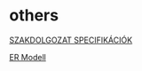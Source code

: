 # others
[SZAKDOLGOZAT SPECIFIKÁCIÓK](https://docs.google.com/document/d/1Ibcoaor3F0-H3HoQ__S_1-TJu3bi8KkvZY6Q2pAjAks/edit?usp=sharing)

[ER Modell](https://viewer.diagrams.net/?tags=%7B%7D&highlight=0000ff&edit=_blank&layers=1&nav=1#R7V3td6I6Gv9r%2FKiHhJfAx9baO7t3Ou3O3Nm7d7%2FsoZJRtmhcxLbOX79BgkISlSokcdqeOWMJCOF5fs%2F7k7RnD2evv6XhYnpHIpz0oBW99uybHoTQRS79yEfWxQgAgVOMTNI4YmO7gW%2FxT8wGLTa6iiO8rF2YEZJk8aI%2BOCbzOR5ntbEwTclL%2FbIfJKk%2FdRFO2BOt3cC3cZhg4bI%2F4yibFqM%2BRLvxTzieTMsnAy8ozszC8mJ24%2BU0jMhLZcge9exhSkhW%2FDZ7HeIkp15Jl%2BJ7t3vObieW4nnW5AufrwL8ORs%2Fxqu%2FPzx%2FfvxjNvty3wc%2Bm1y2Lt8YR5QA7HBO5vTjmk59kR8yIpOUjqVkNY9wfm%2BLHpE0m5IJmYfJZ0IWdBDQwf%2FiLFszloarjNChaTZL2NkkfMTJdTh%2BmmxuNSRJft%2BbCP8IV0mWPzVLyRMWx3%2BQeXYbzuIkx9QnnDzjLB6H7AR7HADsWPw6nkdXOTB2r0dHbuMkYa8i0pWReklW6RgfIibDZ5hOcHboOru4MKd05QmMbb9hMsNZuqYXpDgJs%2Fi5DsWQIXqyvW7HdPoL4%2FsbMLAFqHoMUBKn63%2Fl3x%2B45eFf1XM3r%2BzmxdGaHb1j7ECzsAM%2BsHM52AFmYQd%2BYOdisBOYBR3bBOjYHqyCxxoEvn2hANrM8gGnMeUPTtVpJKttWLGvPpCYzhlaLBDpe747sHY%2FiOGHRSV95AyCyo8f1B9QvAe7Jwfd7SQboXn0EML%2B7O5377Gf3X4nj1%2F%2FevjeB24TNJ%2BP3Nc4K4DrFcClxwVuLVCe38E2PyhRu6QEyDj8bMZqCGqAsOLxFnLrcoPQMcUrxWc%2Bx04xK%2BeWpwqzyKak8gJoF%2F%2BDOmYDqyuQvnzx%2FgNu7%2B7v75%2B%2BE%2Bv6EfcXpH84UNzBcbQbbROybgWwh8G6A1odZO5RiCm0sVJktQ6spjZWynAguvYt8hNVGWodYWhjzQKpcNYtMjxmkbu3fHLqtp4D2KNFkAUGDvRdBIr%2FOcvnqdUiACk1deANINuCCEC%2FDiLfDk4yTyoVipza2jTKoWk%2Fh8mKPakHva13W0OF978VKU%2F0lxs2X9ELgL143VCuPE9%2Fm%2BSfw9Uyo7NMl%2BUd6QSLmxbnj6iyl2mc4W%2BLcEP1lzRc1OG0l1PPOM3w60HSlnLoQ7cueQ47ftmllYHFpHFaSSk71vnskKIjMMeiN5VNUyy63TC%2BsZFRJr1Zprcb7buz%2BEcVsAVBndG25x9ltVIFLOG%2FXAH7ZvG%2FUba2E%2F6f5LObJN9y%2FpqVFrO7M7Cj2SIha2yyfbVq9pW6uwPRwgYdGVgpOxwDEtycJj1mMk3NT9YyUKOvs3C%2B7klyUFvnwrKCmvEJQHm8RwG1mkpyLtQ9UGodrBqDjjkHkcD8vUmAIODS8rZ%2FUvzWiP%2FyFGFD%2Fjtts39PDsC267oRdhb0H3rNLszSfRqZHPS5gDNKlhjzQYlJ4rMyrZkktztWPKQkWo0zY5nBsULmHSjmhRF9N%2FCXKICfklY43b670DAF71rewEIOAtD1nQBy5U3gUjbDwPcdH3le4Aeo%2FoDifTtT%2F4Ggc4b%2FjhdDEmER%2F0kSL5ZYUcQQ1DUCjdZF9aw0YChVVJVUD1OK9y%2BaKQW43KXMkKmllJhLHl5FUZoHqDopFTg8pvSHoWXLYIVWX8KZZuELAg5SwELaCbU%2Ff7LiCw1%2Fu6n4Oau9To5SmgKL83H6nnbwQUebk2O8r%2FKGAPh0X6VxqUJVWwuy65Jv%2B2DgB2D7j%2Bu96tg5gY16rz7weax8owCgrXcv7wMoPNR3ZXuuWoDqW6Gzr0v6WF3GeGC%2FoZtMAa6hIly7fl3xQqgYyYcbDlQ1bTtc86nlXGzTtrybrkGptb1SR2OUq%2Bp387hY1UZBvbe7EeZl3bic9Nic9HScRLfFiNeAKI4vugaa8wKlMq1Q6SFczzDjib4Mistln6FuQomx7siEVBPyOUK5ugnlCYQSkgKsOQKbmBQIPE5EtRMU7SXochHOe%2BfUoH6P8xn%2FzO1MEka9od27psb9tsKV4hH7SlJTMntcLY8z5kzD3gZfPa9ujyS5a2k7Keqs20WsLf5jFc6zOFtvqrTUf9MqCNDlU7OWtAbYVQ%2BuvDbyq6bH7L3gb2Mx2V48HG%2FNUZXmglYdbrzcdd1zIZotKo0Zjh7SeKzZa4ROXXUB3c6QB7VJYSUy9Wxu3YkFto1Mb%2BlbMjVcPUNomctwNMp02xbu8yyi6OmUTTLaQzd0ujF0OxNDfav6f0GZ8S9TZnxBZoRwiwmRidEW72P6sqK2Wqkqm5UOUXTjoBtJT65zFTRtPHE7oibS57Cb2dO%2F39HvTre5TXVbuRmfIcrNFZXbkPrkE0K5hZfjNF5kMZlrlTjAOQYQSf0CR6lfYJ7MwUtdSHO60JV5xAtzKMppV2TuK87CONkEwnrbBQGXm%2B17%2Bt0Fz%2FtwwtuTmaYrgQyTGbHWmKdy80zu%2FFM415vIFSyUfpExr0XnAtZx7FnI1yQ9fIZAXmYmCYlG7ENLt6elm4LCsHDCE%2FOLdzhZx0907CmPK4oCaBrnn1fgMSzeMSM%2F6SV5VZRD0AWVP%2Fl1lZIKArAlNsBvwQbIl%2Fw2sgFat9YYQMTtjmY5JxUY9FbwSiE8vlGjttX1B%2BfdyfZXRRYhbr4%2FRwMJrwpyCyLLtYpB6doUtStwkRHbCLtBre4HBhY0sO6nI8%2BHmoZPhhlmJMZP4kIylvgzMOvONdB6uuMr%2F6NJRq2JLVud1a9vP0%2FsxA60TWHrhora6QJ1JidbkMe%2BC%2Fmyosx2IlkdrDOZ1JcmrJhOZNC6JGOF2btMYRYb2L5N48XFy7LDVbT7SJbz95XKcqNtIdXKst4EprGyLIl9L0GWxdB3Y5j%2FIFmYXLY0c84yACots3xPUoGgmjdtfltlohXhOW9XPm25fyk%2FG%2BUoOtqz%2BdxdGbtnljZeHZp1Rc%2F9s8i9L4uPNGGH5EmU0qbZ9zb0lmQxjKC1pEF%2BZwl0KJBOXIlI3y6r0yJM4sk8d0ooLfJE2HVOA2oEkit2YhZHUbFzPV7GP8PHza1yaC7ylRebl3Cve%2B5Nfi8qFEtmNQQHgsnZD4ptbqgNdtjcbkiOyA1ZNcPuihni4tC798MMrrakmxfi7qmihf9VebFvzb0uXogJpvejpDheeJrFopTSLvzctzlB2bl%2FnKR158n4jM%2BhWXdRHy3Whec3l7hj%2FBLxw7sWX06PRN9z%2BW07Fa4Rl7JYbFh5P7ZM2NpC1rSiVIWKqxHejzUTtmZHuu3Zuw6AXG5TSM1%2BnmQn2PekqDhm9G3dsiG6BsNhnK0FlqjdqkjY6xn5A9SwWcLeVn3ap5ZoZctmE%2B3LzgFHM9tV2r5%2F8E%2BxVuk1moXxGZWJVuDFb7oOJJmIDrF18C%2BK1naoD5fLP%2FXSyuO38g%2B8gcSGKKeW6GGNDECWx62gAdJ2EuXEEouEIwOghbh9fKinaACxIBSp0kVVSHUR73hTd6%2FllAX76lu3bzp5r1x6mJI8ObG7nOJ2ekcinF%2Fxfw%3D%3D)
